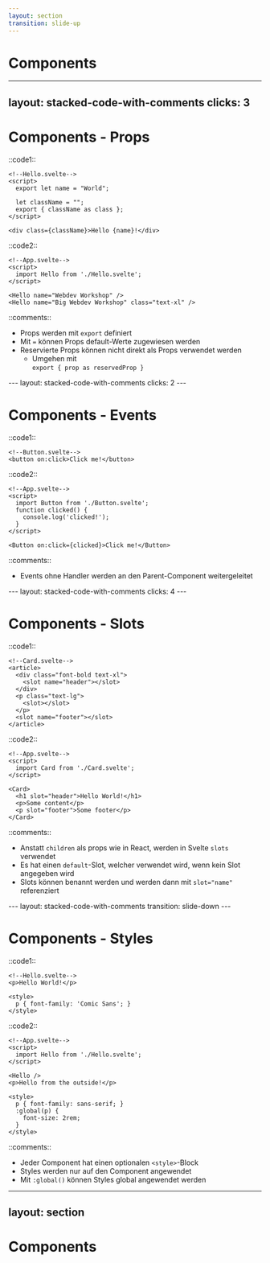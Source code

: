 ```yaml
---
layout: section
transition: slide-up
---
```


# Components
<!--Präsentation: Maike-->
---
layout: stacked-code-with-comments
clicks: 3
---

# Components - Props

::code1::

```svelte {1-3,7-9|1-3,7-9|1-3,7-9|all} {at:0}
<!--Hello.svelte-->
<script>
  export let name = "World";

  let className = "";
  export { className as class };
</script>

<div class={className}>Hello {name}!</div>
```
::code2::
```svelte
<!--App.svelte-->
<script>
  import Hello from './Hello.svelte';
</script>

<Hello name="Webdev Workshop" />
<Hello name="Big Webdev Workshop" class="text-xl" />
```

::comments::

<v-clicks at="0">

- Props werden mit `export` definiert
- Mit `=` können Props default-Werte zugewiesen werden
- Reservierte Props können nicht direkt als Props verwendet werden
  - Umgehen mit <br> `export { prop as reservedProp }`
</v-clicks>
<!--Präsentation: Maike-->
---
layout: stacked-code-with-comments
clicks: 2
---

# Components - Events

::code1::

```svelte
<!--Button.svelte-->
<button on:click>Click me!</button>
```

::code2::

```svelte {all|8|all}
<!--App.svelte-->
<script>
  import Button from './Button.svelte';
  function clicked() {
    console.log('clicked!');
  }
</script>

<Button on:click={clicked}>Click me!</Button>
```

::comments::

<v-clicks at="0">

- Events ohne Handler werden an den Parent-Component weitergeleitet
</v-clicks>
<!--Präsentation: Phillip
Hier haben ein Beispiel von components wenn wir ein Child component haben. Event handlern in children die leer sind werden an den Parent weitergegeben-->
---
layout: stacked-code-with-comments
clicks: 4
---

# Components - Slots

::code1::

```svelte {all|4,7,9|7|4,9|all}
<!--Card.svelte-->
<article>
  <div class="font-bold text-xl">
    <slot name="header"></slot>
  </div>
  <p class="text-lg">
    <slot></slot>
  </p>
  <slot name="footer"></slot>
</article>
```

::code2::

```svelte
<!--App.svelte-->
<script>
  import Card from './Card.svelte';
</script>

<Card>
  <h1 slot="header">Hello World!</h1>
  <p>Some content</p>
  <p slot="footer">Some footer</p>
</Card>
```

::comments::

<v-clicks at="0">

- Anstatt `children` als props wie in React, werden in Svelte `slots` verwendet
- Es hat einen `default`-Slot, welcher verwendet wird, wenn kein Slot angegeben wird
- Slots können benannt werden und werden dann mit `slot="name"` referenziert
</v-clicks>
<!--Präsentation: Maike-->
---
layout: stacked-code-with-comments
transition: slide-down
---

# Components - Styles

::code1::

```svelte
<!--Hello.svelte-->
<p>Hello World!</p>

<style>
  p { font-family: 'Comic Sans'; }
</style>
```

::code2::

```svelte
<!--App.svelte-->
<script>
  import Hello from './Hello.svelte';
</script>

<Hello />
<p>Hello from the outside!</p>

<style>
  p { font-family: sans-serif; }
  :global(p) {
    font-size: 2rem;
  }
</style>
```

::comments::

- Jeder Component hat einen optionalen `<style>`-Block
- Styles werden nur auf den Component angewendet
- Mit `:global()` können Styles global angewendet werden

<!--Präsentation: Tobi-->
---
layout: section
---

# Components
<!--Präsentation: Maike-->